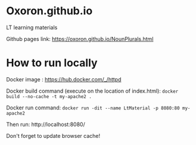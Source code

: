 # Oxoron.github.io

LT learning materials

Github pages link: https://oxoron.github.io/NounPlurals.html

# How to run locally

Docker image : https://hub.docker.com/_/httpd

Docker build command (execute on the location of index.html): `docker build --no-cache -t my-apache2 .`

Docker run command: `docker run -dit --name LtMaterial -p 8080:80 my-apache2`

Then run: http://localhost:8080/

Don't forget to update browser cache! 
